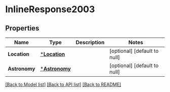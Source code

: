 # InlineResponse2003

## Properties
Name | Type | Description | Notes
------------ | ------------- | ------------- | -------------
**Location** | [***Location**](location.md) |  | [optional] [default to null]
**Astronomy** | [***Astronomy**](astronomy.md) |  | [optional] [default to null]

[[Back to Model list]](../README.md#documentation-for-models) [[Back to API list]](../README.md#documentation-for-api-endpoints) [[Back to README]](../README.md)

